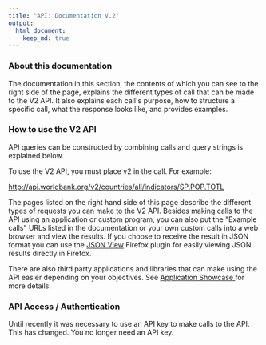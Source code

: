 ```yaml
---
title: "API: Documentation V.2"
output: 
  html_document:
    keep_md: true
---
```




### About this documentation

The documentation in this section, the contents of which you can see to the right side of the page, explains the different types of call that can be made to the V2 API.  It also explains each call's purpose, how to structure a specific call, what the response looks like, and provides examples. 

### How to use the V2 API

API queries can be constructed by combining calls and query strings is explained below.

To use the V2 API, you must place v2 in the call.  For example:

http://api.worldbank.org/v2/countries/all/indicators/SP.POP.TOTL

The pages listed on the right hand side of this page describe the different types of requests you can make to the V2 API. Besides making calls to the API using an application or custom program, you can also put the "Example calls" URLs listed in the documentation or your own custom calls into a web browser and view the results. If you choose to receive the result in JSON format you can use the <a href="https://addons.mozilla.org/en-US/firefox/addon/10869/">JSON View</a> Firefox plugin for easily viewing JSON results directly in Firefox.

There are also third party applications and libraries that can make using the API easier depending on your objectives. See <a href="http://data.worldbank.org/developers/application-showcase">Application Showcase
</a> for more details.


### API Access / Authentication

Until recently it was necessary to use an API key to make calls to the API. This has changed. You no longer need an API key.

